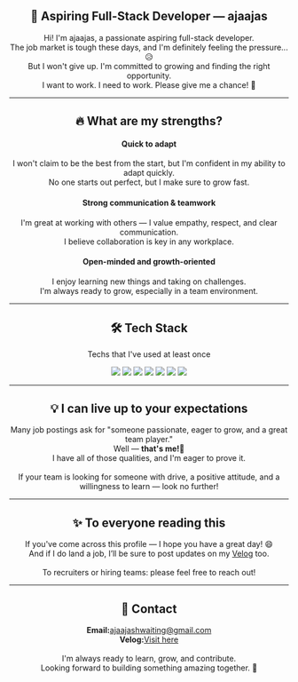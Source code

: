 <h2 align="center">🚀 Aspiring Full-Stack Developer — ajaajas</h2>
<div align="center">Hi! I'm ajaajas, a passionate aspiring full-stack developer.</div>
<div align="center">The job market is tough these days, and I'm definitely feeling the pressure... 😥</div>
<div align="center">But I won't give up. I'm committed to growing and finding the right opportunity.</div>
<div align="center">I want to work. I need to work. Please give me a chance! 🙏</div>

<hr>

<h2 align="center">🔥 What are my strengths?</h2>

<h4 align="center"><b>Quick to adapt</b></h4>
  <div align="center">I won't claim to be the best from the start, but I'm confident in my ability to adapt quickly.</div>
  <div align="center">No one starts out perfect, but I make sure to grow fast.</div>

<h4 align="center"><b>Strong communication & teamwork</b></h4>
  <div align="center">I'm great at working with others — I value empathy, respect, and clear communication.</div>
  <div align="center">I believe collaboration is key in any workplace.</div>

<h4 align="center"><b>Open-minded and growth-oriented</b></h4>
  <div align="center">I enjoy learning new things and taking on challenges.</div>
  <div align="center">I'm always ready to grow, especially in a team environment.</div>

<hr>

<h2 align="center">🛠 Tech Stack</h2>
<p align="center">Techs that I've used at least once</p>

<div align="center">
  
  <!-- 언어 -->
  <img src="https://img.shields.io/badge/HTML5-E34F26?style=flat-square&logo=HTML5&logoColor=white" />
  <img src="https://img.shields.io/badge/CSS3-1572B6?style=flat-square&logo=CSS3&logoColor=white" />
  <img src="https://img.shields.io/badge/JavaScript-F7DF1E?style=flat-square&logo=javascript&logoColor=black" />

  <!-- 프레임워크 / 라이브러리 -->
  
  <!-- 데이터베이스 -->
  <img src="https://img.shields.io/badge/MySQL-4479A1?style=flat-square&logo=mysql&logoColor=white" />
  
  <!-- 도구 -->
  <img src="https://img.shields.io/badge/Git-F05032?style=flat-square&logo=git&logoColor=white" />
  <img src="https://img.shields.io/badge/GitHub-181717?style=flat-square&logo=github&logoColor=white" />
  <img src="https://img.shields.io/badge/VSCode-007ACC?style=flat-square&logo=visualstudiocode&logoColor=white" />

</div>

<hr>

<h2 align="center">💡 I can live up to your expectations</h2>

<div align="center">Many job postings ask for "someone passionate, eager to grow, and a great team player."</div>
<div align="center">Well — <b>that's me!👏</b></div>
<div align="center">I have all of those qualities, and I'm eager to prove it.</div>
<br>
<div align="center">If your team is looking for someone with drive, a positive attitude, and a willingness to learn — look no further!</div>

<hr>

<h2 align="center">✨ To everyone reading this</h2>

<div align="center">If you've come across this profile — I hope you have a great day! 😄</div>
<div align="center">And if I do land a job, I’ll be sure to post updates on my <a href="https://velog.io/@ajaajas">Velog</a> too.</div>
<br>
<div align="center">To recruiters or hiring teams: please feel free to reach out!</div>

<hr>

<h2 align="center">📩 Contact</h2>

<div align="center"><b>Email:</b><a href="mailto:ajaajashwaiting@gmail.com">ajaajashwaiting@gmail.com</a></div>
<div align="center"><b>Velog:</b><a href="https://velog.io/@ajaajas/about">Visit here</a></div>
<br>
<div align="center">I'm always ready to learn, grow, and contribute.</div>
<div align="center">Looking forward to building something amazing together. 💪</div>
